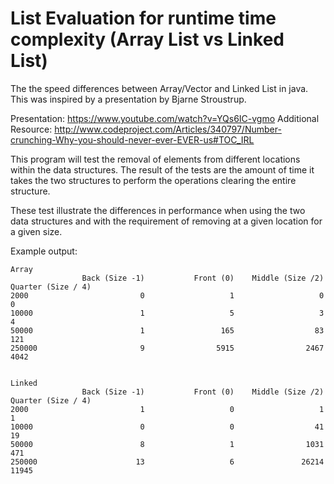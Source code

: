 List Evaluation for runtime time complexity (Array List vs Linked List)
==========================

The the speed differences between Array/Vector and Linked List in java. This was inspired by a presentation by Bjarne Stroustrup.

Presentation: https://www.youtube.com/watch?v=YQs6IC-vgmo
Additional Resource: http://www.codeproject.com/Articles/340797/Number-crunching-Why-you-should-never-ever-EVER-us#TOC_IRL

This program will test the removal of elements from different locations within the data structures. The result of the tests are the amount of time it takes the two structures to perform the operations clearing the entire structure.

These test illustrate the differences in performance when using the two data structures and with the requirement of removing at a given location for a given size.

Example output:

```
Array
                Back (Size -1)           Front (0)    Middle (Size /2)  Quarter (Size / 4)
2000                         0                   1                   0                   0
10000                        1                   5                   3                   4
50000                        1                 165                  83                 121
250000                       9                5915                2467                4042


Linked
                Back (Size -1)           Front (0)    Middle (Size /2)  Quarter (Size / 4)
2000                         1                   0                   1                   1
10000                        0                   0                  41                  19
50000                        8                   1                1031                 471
250000                      13                   6               26214               11945
```
